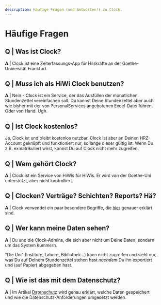 ```yaml
---
description: Häufige Fragen (und Antworten!) zu Clock.
---
```


# Häufige Fragen

## Q \| Was ist Clock?

**A** \| Clock ist eine Zeiterfassungs-App für Hilskräfte an der Goethe-Universität Frankfurt.

## Q \|  _Muss_ ich als HiWi Clock benutzen?

**A** \| Nein - Clock ist ein Service, der das Ausfüllen der monatlichen Stundenzettel vereinfachen soll. Du kannst Deine Stundenzettel aber auch wie bisher mit der von PersonalServices angebotenen Excel-Datei führen. Oder von Hand. Ugh.

## Q \| Ist Clock kostenlos?

Ja, Clock ist und bleibt kostenlos nutzbar. Clock ist aber an Deinen HRZ-Account geknüpft und funktioniert nur, so lange dieser gültig ist. Wenn Du z.B. exmatrikuliert wirst, kannst Du auf Clock nicht mehr zugreifen. 

## Q \|  Wem gehört Clock?

**A** \| Clock ist ein Service von HiWis für HiWis. Er wird von der Goethe-Uni unterstützt, aber nicht kontrolliert.

## Q \|  Clocken? Verträge? Schichten? Reports? Hä?

**A** \| Clock verwendet ein paar besondere Begriffe, die [hier](terminology.md) genauer erklärt sind.

## Q \|  Wer kann meine Daten sehen?

**A** \| Du und die Clock-Admins, die sich aber nicht um Deine Daten, sondern um das System kümmern.

"Die Uni" \(Institute, Labore, Bibliothek...\) kann nicht zugreifen und sieht nur, was Du auf Deinem Stundenzettel stehen hast _nachdem_ Du ihn exportiert und \(auf Papier\) abgegeben hast.

## Q \| Wie ist das mit dem Datenschutz?

**A** \| Im Artikel [Datenschutz](privacy.md) wird genau erklärt, welche Daten gespeichert und wie die Datenschutz-Anforderungen umgesetzt werden.

